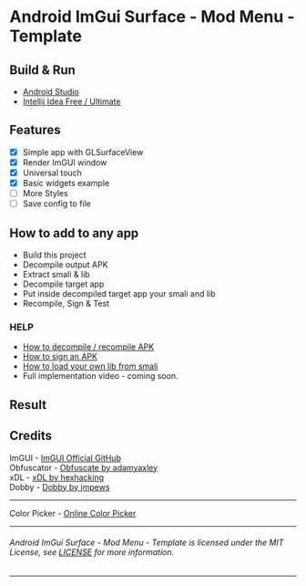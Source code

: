 # Android ImGui Surface - Mod Menu - Template

## Build & Run
- [Android Studio](https://developer.android.com/studio)
- [Intellij Idea Free / Ultimate](https://www.jetbrains.com/idea/)

## Features
- [x] Simple app with GLSurfaceView
- [x] Render ImGUI window
- [x] Universal touch
- [x] Basic widgets example
- [ ] More Styles
- [ ] Save config to file

## How to add to any app
- Build this project
- Decompile output APK
- Extract smali & lib
- Decompile target app
- Put inside decompiled target app your smali and lib
- Recompile, Sign & Test

### HELP
- [How to decompile / recompile APK](https://youtu.be/xWU5Tk3MizY)
- [How to sign an APK](https://youtu.be/GwkQelv3cGk)
- [How to load your own lib from smali](https://youtu.be/JKwPPwnVehw)
- Full implementation video - coming soon.

## Result

[//]: # (![]&#40;http://i.imgur.com/hd3nxBg.gif&#41;)

## Credits

ImGUI - [ImGUI Official GitHub](https://github.com/ocornut/imgui)<br>
Obfuscator - [Obfuscate by adamyaxley](https://github.com/adamyaxley)<br>
xDL - [xDL by hexhacking](https://github.com/hexhacking/xDL)<br>
Dobby - [Dobby by jmpews](https://github.com/jmpews/Dobby)<br>
___
Color Picker - [Online Color Picker](https://rgbcolorpicker.com/0-1)<br>
___
###### Android ImGui Surface - Mod Menu - Template is licensed under the MIT License, see [LICENSE](license.txt) for more information.
___